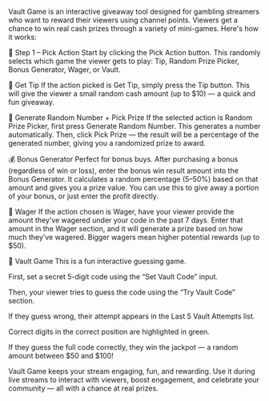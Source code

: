 Vault Game is an interactive giveaway tool designed for gambling streamers who want to reward their viewers using channel points. Viewers get a chance to win real cash prizes through a variety of mini-games. Here's how it works:

🔹 Step 1 – Pick Action
Start by clicking the Pick Action button. This randomly selects which game the viewer gets to play: Tip, Random Prize Picker, Bonus Generator, Wager, or Vault.

🎁 Get Tip
If the action picked is Get Tip, simply press the Tip button. This will give the viewer a small random cash amount (up to $10) — a quick and fun giveaway.

🔢 Generate Random Number + Pick Prize
If the selected action is Random Prize Picker, first press Generate Random Number. This generates a number automatically. Then, click Pick Prize — the result will be a percentage of the generated number, giving you a randomized prize to award.

💰 Bonus Generator
Perfect for bonus buys. After purchasing a bonus (regardless of win or loss), enter the bonus win result amount into the Bonus Generator.
It calculates a random percentage (5–50%) based on that amount and gives you a prize value. You can use this to give away a portion of your bonus, or just enter the profit directly.

🧾 Wager
If the action chosen is Wager, have your viewer provide the amount they’ve wagered under your code in the past 7 days. Enter that amount in the Wager section, and it will generate a prize based on how much they’ve wagered. Bigger wagers mean higher potential rewards (up to $50).

🔐 Vault Game
This is a fun interactive guessing game.

First, set a secret 5-digit code using the “Set Vault Code” input.

Then, your viewer tries to guess the code using the “Try Vault Code” section.

If they guess wrong, their attempt appears in the Last 5 Vault Attempts list.

Correct digits in the correct position are highlighted in green.

If they guess the full code correctly, they win the jackpot — a random amount between $50 and $100!

Vault Game keeps your stream engaging, fun, and rewarding. Use it during live streams to interact with viewers, boost engagement, and celebrate your community — all with a chance at real prizes.
